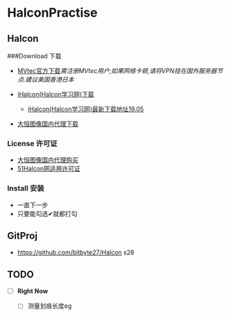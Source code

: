 # HalconPractise

## Halcon
###Download 下载

- [MVtec官方下载](https://www.mvtec.com/download/halcon/)*需注册MVtec用户;如果网络卡顿,请将VPN挂在国外服务器节点.建议美国香港日本*

- [iHalcon(Halcon学习网)下载](http://www.ihalcon.com/read-7605-1.html)
   - [iHalcon(Halcon学习网)最新下载地址19.05](http://www.ihalcon.com/read-11123.html)
- [大恒图像国内代理下载](http://www.daheng-imaging.com)

### License 许可证

- [大恒图像国内代理购买](http://www.daheng-imaging.com)
- [51Halcon网适用许可证](https://www.51halcon.com/thread-387-1-1.html)

### Install 安装

- 一直下一步
- 只要能勾选✔就都打勾

## GitProj
- https://github.com/bitbyte27/Halcon s28


## TODO

- [ ] **Right Now**
  - [ ] 测量划痕长度eg

